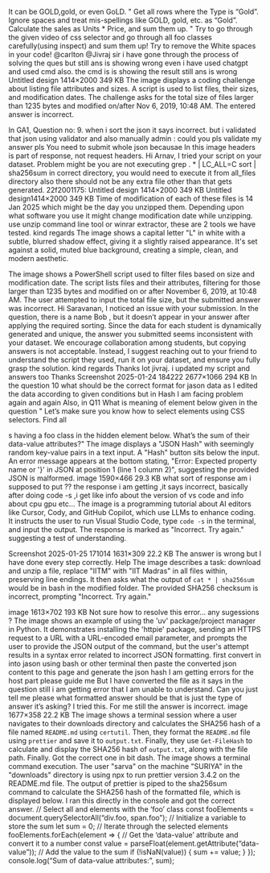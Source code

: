 It can be GOLD,gold, or even GoLD. "  Get all rows where the Type is “Gold”. Ignore spaces and treat mis-spellings like GOLD, gold, etc. as “Gold”. Calculate the sales as Units * Price, and sum them up.  "
Try to go through the given video of css selector and go through all foo classes carefully(using inspect) and sum them up!
Try to remove the White spaces in your code!
@carlton @Jivraj sir i have gone through the process of solving the ques but still ans is showing wrong even i have used chatgpt and used cmd also. the cmd is is showing the result still ans is wrong Untitled design 1414×2000 349 KB
The image displays a coding challenge about listing file attributes and sizes. A script is used to list files, their sizes, and modification dates. The challenge asks for the total size of files larger than 1235 bytes and modified on/after Nov 6, 2019, 10:48 AM. The entered answer is incorrect.

In GA1, Question no: 9. when i sort the json it says incorrect. but i validated that json using validator and also manually admin : could you pls validate my answer pls
You need to submit whole json becausae In this image headers is part of response, not request headers.
Hi Arnav, I tried your script on your dataset. Problem might be you are not executing grep . * | LC_ALL=C sort | sha256sum in correct directory, you would need to execute it from all_files directory also there should not be any extra file other than that gets generated.
22f2001175: Untitled design 1414×2000 349 KB Untitled design1414×2000 349 KB Time of modification of each of these files is 14 Jan 2025 which might be the day you unzipped them. Depending upon what software you use it might change modification date while unzipping. use unzip command line tool or winrar extractor, these are 2 tools we have tested. kind regards
The image shows a capital letter "L" in white with a subtle, blurred shadow effect, giving it a slightly raised appearance. It's set against a solid, muted blue background, creating a simple, clean, and modern aesthetic.

The image shows a PowerShell script used to filter files based on size and modification date.  The script lists files and their attributes, filtering for those larger than 1235 bytes and modified on or after November 6, 2019, at 10:48 AM.  The user attempted to input the total file size, but the submitted answer was incorrect.
Hi Saravanan, I noticed an issue with your submission. In the question, there is a name Bob , but it doesn’t appear in your answer after applying the required sorting. Since the data for each student is dynamically generated and unique, the answer you submitted seems inconsistent with your dataset. We encourage collaboration among students, but copying answers is not acceptable. Instead, I suggest reaching out to your friend to understand the script they used, run it on your dataset, and ensure you fully grasp the solution. kind regards
Thanks lot jivraj. i updated my script and answers too Thanks
Screenshot 2025-01-24 184222 2677×1066 294 KB In the question 10 what should be the correct format for jason data as I edited the data according to given conditions but in Hash I am facing problem again and again Also, in Q11 What is meaning of element below given in the question " Let’s make sure you know how to select elements using CSS selectors. Find all <div> s having a foo class in the hidden element below. What’s the sum of their data-value attributes?"
The image displays a "JSON Hash" with seemingly random key-value pairs in a text input. A "Hash" button sits below the input. An error message appears at the bottom stating, "Error: Expected property name or '}' in JSON at position 1 (line 1 column 2)", suggesting the provided JSON is malformed.
image 1590×466 29.3 KB what sort of response am i supposed to put ?? the response i am getting ,it says incorrect, basically  after doing code -s ,i get like info about the version of vs code and info about cpu gpu etc…
The image is a programming tutorial about AI editors like Cursor, Cody, and GitHub Copilot, which use LLMs to enhance coding. It instructs the user to run Visual Studio Code, type `code -s` in the terminal, and input the output. The response is marked as "Incorrect. Try again." suggesting a test of understanding.

Screenshot 2025-01-25 171014 1631×309 22.2 KB The answer is wrong but I have done every step correctly. Help
The image describes a task: download and unzip a file, replace "IITM" with "IIT Madras" in all files within, preserving line endings. It then asks what the output of `cat * | sha256sum` would be in bash in the modified folder. The provided SHA256 checksum is incorrect, prompting "Incorrect. Try again."

image 1613×702 193 KB Not sure how to resolve this error… any sugessions ?
The image shows an example of using the 'uv' package/project manager in Python. It demonstrates installing the 'httpie' package, sending an HTTPS request to a URL with a URL-encoded email parameter, and prompts the user to provide the JSON output of the command, but the user's attempt results in a syntax error related to incorrect JSON formatting.
first convert in into jason using bash or other terminal then paste the converted json content to this page and generate the json hash
I am getting errors for the host part please guide me
But I have converted the file as it says in the question still i am getting error that I am unable to understand. Can you just tell me please what formatted answer should be that is just the type of answer it’s asking?
I tried this. For me still the answer is incorrect. image 1677×358 22.2 KB
The image shows a terminal session where a user navigates to their downloads directory and calculates the SHA256 hash of a file named `README.md` using `certutil`.  Then, they format the `README.md` file using `prettier` and save it to `output.txt`. Finally, they use `Get-FileHash` to calculate and display the SHA256 hash of `output.txt`, along with the file path.
Finally. Got the correct one in bit dash.
The image shows a terminal command execution. The user "sarva" on the machine "SURIYA" in the "downloads" directory is using npx to run prettier version 3.4.2 on the README.md file. The output of prettier is piped to the sha256sum command to calculate the SHA256 hash of the formatted file, which is displayed below.
I ran this directly in the console and got the correct answer. // Select all and elements with the ‘foo’ class const fooElements = document.querySelectorAll(“div.foo, span.foo”); // Initialize a variable to store the sum let sum = 0; // Iterate through the selected elements fooElements.forEach(element => { // Get the ‘data-value’ attribute and convert it to a number const value = parseFloat(element.getAttribute(“data-value”)); // Add the value to the sum if (!isNaN(value)) { sum += value; } }); console.log(“Sum of data-value attributes:”, sum);
